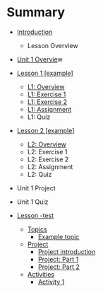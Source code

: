# Summary

* [Introduction](README.md)
  * Lesson Overview
* [Unit 1 Overvie](unit-1.md)w

* [Lesson 1 \[example\]](test.md)
  * [L1: Overview](test/overview.md)
  * [L1: Exercise 1](test/exercise-1.md)
  * [L1: Exercise 2](test/l1-exercise-2.md)
  * [L1: Assignment](test/l1-assignment.md)
  * L1: Quiz
* [Lesson 2 \[example\]](test.md)
  * [L2: Overview](#)
  * L2: Exercise 1
  * L2: Exercise 2
  * L2: Assignment
  * L2: Quiz
* Unit 1 Project
* Unit 1 Quiz

* [Lesson -test](unit-1/lesson-1.md)

  * [Topics](unit-1/lesson-1/topics.md)
    * [Example topic](unit-1/lesson-1/topics/example-topic.md)
  * [Project](unit-1/lesson-1/project.md)
    * [Project introduction](project-introduction.md)
    * [Project: Part 1](project-part-1.md)
    * [Project: Part 2](project-part-2.md)
  * [Activities](unit-1/lesson-1/activities.md)
    * [Activity 1](activity-1.md)



